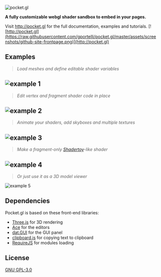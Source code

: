 ![pocket.gl](https://raw.githubusercontent.com/gportelli/pocket.gl/master/assets/screenshots/logo.png)

**A fully customizable webgl shader sandbox to embed in your pages.**

Visit http://pocket.gl for the full documentation, examples and tutorials.
[![http://pocket.gl](https://raw.githubusercontent.com/gportelli/pocket.gl/master/assets/screenshots/github-site-frontpage.png)](http://pocket.gl)

## Examples
> *Load meshes and define editable shader variables*

![example 1](https://raw.githubusercontent.com/gportelli/pocket.gl/master/assets/screenshots/screenshot1.png)
---
> *Edit vertex and fragment shader code in place*

![example 2](https://raw.githubusercontent.com/gportelli/pocket.gl/master/assets/screenshots/screenshot5.png)
---
> *Animate your shaders, add skyboxes and multiple textures*

![example 3](https://raw.githubusercontent.com/gportelli/pocket.gl/master/assets/screenshots/screenshot2.png)
---
> *Make a fragment-only [Shadertoy](https://www.shadertoy.com/)-like shader*

![example 4](https://raw.githubusercontent.com/gportelli/pocket.gl/master/assets/screenshots/screenshot3.png)
---
> *Or just use it as a 3D model viewer*

![example 5](https://raw.githubusercontent.com/gportelli/pocket.gl/master/assets/screenshots/screenshot4.png)

## Dependencies
Pocket.gl is based on these front-end libraries:
* [Three.js](http://threejs.org/) for 3D rendering
* [Ace](https://ace.c9.io/) for the editors
* [dat.GUI](http://workshop.chromeexperiments.com/examples/gui/) for the GUI panel
* [clipboard.js](https://clipboardjs.com/) for copying text to clipboard
* [RequireJS](http://requirejs.org/) for modules loading

## License
[GNU GPL-3.0](http://pocket.gl/resources/gpl-license/)
